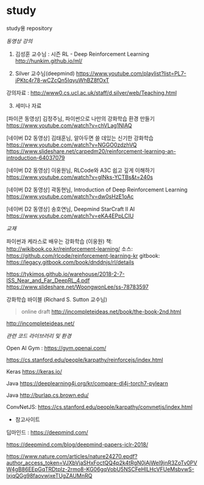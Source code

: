 # study
study용 repository

*동영상 강의*
1. 김성훈 교수님 : 시즌 RL - Deep Reinforcement Learning
http://hunkim.github.io/ml/

2. Silver 교수님(deepmind)
https://www.youtube.com/playlist?list=PL7-jPKtc4r78-wCZcQn5IqyuWhBZ8fOxT

강의자료 : http://www0.cs.ucl.ac.uk/staff/d.silver/web/Teaching.html


3. 세미나 자료
   
[파이콘 동영상] 김정주님, 파이썬으로 나만의 강화학습 환경 만들기 https://www.youtube.com/watch?v=chVLag1NIAQ

[네이버 D2 동영상] 김태훈님, 알아두면 쓸 데있는 신기한 강화학습 https://www.youtube.com/watch?v=NGGO0zdzhVQ
https://www.slideshare.net/carpedm20/reinforcement-learning-an-introduction-64037079

[네이버 D2 동영상] 이웅원님, RLCode와 A3C 쉽고 깊게 이해하기  https://www.youtube.com/watch?v=gINks-YCTBs&t=240s

[네이버 D2 동영상] 곽동현님, Introduction of Deep Reinforcement Learning https://www.youtube.com/watch?v=dw0sHzE1oAc

[네이버 D2 동영상] 송호연님, Deepmind StarCraft II AI https://www.youtube.com/watch?v=eKA4EPpLCIU


*교재*

파이썬과 케라스로 배우는 강화학습 (이웅원)
책: http://wikibook.co.kr/reinforcement-learning/
소스: https://github.com/rlcode/reinforcement-learning-kr
gitbook: https://legacy.gitbook.com/book/dnddnjs/rl/details

https://tykimos.github.io/warehouse/2018-2-7-ISS_Near_and_Far_DeepRL_4.pdf
https://www.slideshare.net/WoongwonLee/ss-78783597



강화학습 바이블 (Richard S. Sutton 교수님)
> online draft 
http://incompleteideas.net/book/the-book-2nd.html

http://incompleteideas.net/



*관련 코드 라이브러리 및 환경*

Open AI Gym : https://gym.openai.com/

https://cs.stanford.edu/people/karpathy/reinforcejs/index.html

Keras https://keras.io/

Java https://deeplearning4j.org/kr/compare-dl4j-torch7-pylearn

Java  http://burlap.cs.brown.edu/

ConvNetJS: https://cs.stanford.edu/people/karpathy/convnetjs/index.html


* 참고사이트

딥마인드 : https://deepmind.com/

https://deepmind.com/blog/deepmind-papers-iclr-2018/

https://www.nature.com/articles/nature24270.epdf?author_access_token=VJXbVjaSHxFoctQQ4p2k4tRgN0jAjWel9jnR3ZoTv0PVW4gB86EEpGqTRDtpIz-2rmo8-KG06gqVobU5NSCFeHILHcVFUeMsbvwS-lxjqQGg98faovwjxeTUgZAUMnRQ


